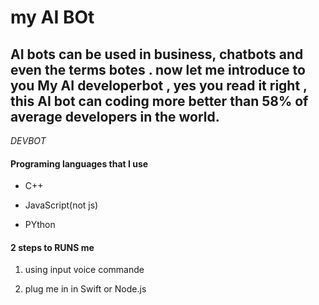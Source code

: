 # my AI BOt


## AI bots can be used in business, chatbots and even the terms botes . now let me introduce to you My AI developerbot , yes you read it right , this AI bot can coding  more  better than 58% of average developers in the world. 

 *DEVBOT*
 
#### Programing languages that I use 

* C++

* JavaScript(not js)

* PYthon

#### 2 steps to RUNS me

1. using input voice commande 

2. plug me in in Swift or Node.js

